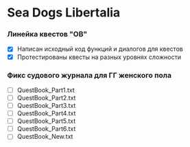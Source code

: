 # Sea Dogs Libertalia

### Линейка квестов "ОВ"
- [x] Написан исходный код функций и диалогов для квестов
- [x] Протестированы квесты на разных уровнях сложности

### Фикс судового журнала для ГГ женского пола
- [ ] QuestBook_Part1.txt  
- [ ] QuestBook_Part2.txt  
- [ ] QuestBook_Part3.txt  
- [ ] QuestBook_Part4.txt  
- [ ] QuestBook_Part5.txt  
- [ ] QuestBook_Part6.txt  
- [ ] QuestBook_New.txt

